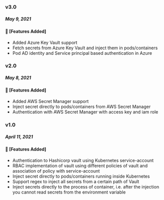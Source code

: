 ### v3.0
##### May 9, 2021

#### :tada: [Features Added]

- Added Azure Key Vault support
- Fetch secrets from Azure Key Vault and inject them in pods/containers
- Pod AD identity and Service principal based authentication in Azure

### v2.0
##### May 8, 2021

#### :tada: [Features Added]

- Added AWS Secret Manager support
- Inject secret directly to pods/containers from AWS Secret Manager
- Authentication with AWS Secret Manager with access key and iam role 

### v1.0
##### April 11, 2021

#### :tada: [Features Added]

- Authentication to Hashicorp vault using Kubernetes service-account
- RBAC implementation of vault using different policies of vault and association of policy with service-account
- Inject secret directly to pods/containers running inside Kubernetes
- Support regex to inject all secrets from a certain path of Vault
- Inject secrets directly to the process of container, i.e. after the injection you cannot read secrets from the environment variable
